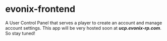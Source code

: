 # evonix-frontend
A User Control Panel that serves a player to create an account and manage account settings. This app will be very hosted soon at ***ucp.evonix-rp.com***. So stay tuned!
